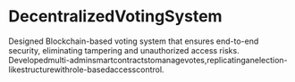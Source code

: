 # DecentralizedVotingSystem
Designed Blockchain-based voting system that ensures end-to-end security, eliminating tampering and unauthorized access risks.  Developedmulti-adminsmartcontractstomanagevotes,replicatinganelection-likestructurewithrole-basedaccesscontrol.
